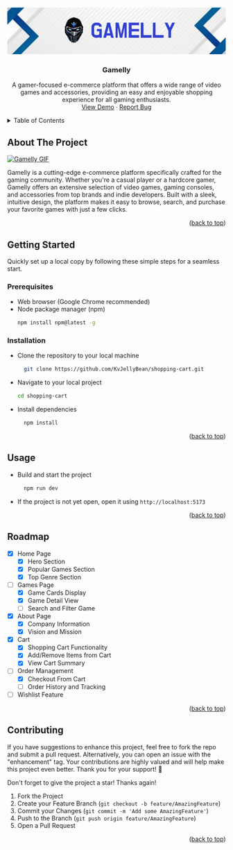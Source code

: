 <a name="readme-top"></a>

<!-- PROJECT LOGO -->
<br />
<div align="center">
  <a href="https://github.com/KvJellyBean/shopping-cart">
    <img src="./public/logoBanner.png" alt="Logo Banner">
  </a>

<h3 align="center">Gamelly</h3>

  <p align="center">
    A gamer-focused e-commerce platform that offers a wide range of video games and accessories, providing an easy and enjoyable shopping experience for all gaming enthusiasts.
    <br />
    <a href="https://gamelly.vercel.app/">View Demo</a>
    ·
    <a href="https://github.com/KvJellyBean/shopping-cart/issues">Report Bug</a>
</div>

<!-- TABLE OF CONTENTS -->
<details>
  <summary>Table of Contents</summary>
  <ul>
    <li>
      <a href="#about-the-project">About The Project</a>
    </li>
    <li>
      <a href="#getting-started">Getting Started</a>
      <ul>
        <li><a href="#prerequisites">Prerequisites</a></li>
        <li><a href="#installation">Installation</a></li>
      </ul>
    </li>
    <li><a href="#usage">Usage</a></li>
    <li><a href="#roadmap">Roadmap</a></li>
    <li><a href="#contributing">Contributing</a></li>
  </ul>
</details>

<!-- ABOUT THE PROJECT -->

## About The Project

[![Gamelly GIF][product-gif]](https://github.com/KvJellyBean/shopping-cart)

Gamelly is a cutting-edge e-commerce platform specifically crafted for the gaming community. Whether you're a casual player or a hardcore gamer, Gamelly offers an extensive selection of video games, gaming consoles, and accessories from top brands and indie developers. Built with a sleek, intuitive design, the platform makes it easy to browse, search, and purchase your favorite games with just a few clicks.

<p align="right">(<a href="#readme-top">back to top</a>)</p>

<!-- GETTING STARTED -->

## Getting Started

Quickly set up a local copy by following these simple steps for a seamless start.

### Prerequisites

- Web browser (Google Chrome recommended)
- Node package manager (npm)
  ```sh
  npm install npm@latest -g
  ```

### Installation

- Clone the repository to your local machine
  ```sh
    git clone https://github.com/KvJellyBean/shopping-cart.git
  ```
- Navigate to your local project
  ```sh
  cd shopping-cart
  ```
- Install dependencies
  ```sh
    npm install
  ```

<p align="right">(<a href="#readme-top">back to top</a>)</p>

<!-- USAGE EXAMPLES -->

## Usage

- Build and start the project
  ```sh
    npm run dev
  ```
- If the project is not yet open, open it using `http://localhost:5173`

<p align="right">(<a href="#readme-top">back to top</a>)</p>

<!-- ROADMAP -->

## Roadmap

- [x] Home Page
  - [x] Hero Section
  - [x] Popular Games Section
  - [x] Top Genre Section
- [ ] Games Page
  - [x] Game Cards Display
  - [x] Game Detail View
  - [ ] Search and Filter Game
- [x] About Page
  - [x] Company Information
  - [x] Vision and Mission
- [x] Cart
  - [x] Shopping Cart Functionality
  - [x] Add/Remove Items from Cart
  - [x] View Cart Summary
- [ ] Order Management
  - [x] Checkout From Cart
  - [ ] Order History and Tracking
- [ ] Wishlist Feature

<p align="right">(<a href="#readme-top">back to top</a>)</p>

<!-- CONTRIBUTING -->

## Contributing

If you have suggestions to enhance this project, feel free to fork the repo and submit a pull request. Alternatively, you can open an issue with the "enhancement" tag. Your contributions are highly valued and will help make this project even better. Thank you for your support! 🚀

Don't forget to give the project a star! Thanks again!

1. Fork the Project
2. Create your Feature Branch (`git checkout -b feature/AmazingFeature`)
3. Commit your Changes (`git commit -m 'Add some AmazingFeature'`)
4. Push to the Branch (`git push origin feature/AmazingFeature`)
5. Open a Pull Request

<p align="right">(<a href="#readme-top">back to top</a>)</p>

<!-- MARKDOWN LINKS & IMAGES -->

[product-gif]: ./public/gamelly.gif
